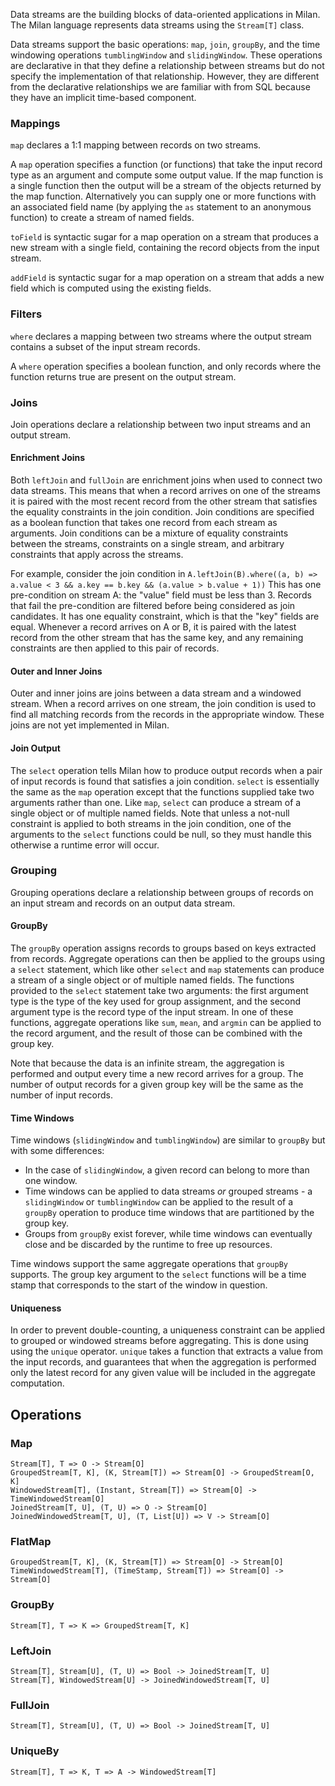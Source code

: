 Data streams are the building blocks of data-oriented applications in Milan.
The Milan language represents data streams using the `Stream[T]` class.

Data streams support the basic operations: `map`, `join`, `groupBy`, and the time windowing operations `tumblingWindow` and `slidingWindow`.
These operations are declarative in that they define a relationship between streams but do not specify the implementation of that relationship.
However, they are different from the declarative relationships we are familiar with from SQL because they have an implicit time-based component.

### Mappings ###
`map` declares a 1:1 mapping between records on two streams.

A `map` operation specifies a function (or functions) that take the input record type as an argument and compute some output value.
If the map function is a single function then the output will be a stream of the objects returned by the map function.
Alternatively you can supply one or more functions with an associated field name (by applying the `as` statement to an anonymous function) to create a stream of named fields.

`toField` is syntactic sugar for a map operation on a stream that produces a new stream with a single field, containing the record objects from the input stream.

`addField` is syntactic sugar for a map operation on a stream that adds a new field which is computed using the existing fields.

### Filters ###
`where` declares a mapping between two streams where the output stream contains a subset of the input stream records.

A `where` operation specifies a boolean function, and only records where the function returns true are present on the output stream.

### Joins ###
Join operations declare a relationship between two input streams and an output stream.

#### Enrichment Joins ####
Both `leftJoin` and `fullJoin` are enrichment joins when used to connect two data streams.
This means that when a record arrives on one of the streams it is paired with the most recent record from the other stream that satisfies the equality constraints in the join condition.
Join conditions are specified as a boolean function that takes one record from each stream as arguments.
Join conditions can be a mixture of equality constraints between the streams, constraints on a single stream, and arbitrary constraints that apply across the streams.

For example, consider the join condition in `A.leftJoin(B).where((a, b) => a.value < 3 && a.key == b.key && (a.value > b.value + 1))`
This has one pre-condition on stream A: the "value" field must be less than 3.
Records that fail the pre-condition are filtered before being considered as join candidates. 
It has one equality constraint, which is that the "key" fields are equal.
Whenever a record arrives on A or B, it is paired with the latest record from the other stream that has the same key, and any remaining constraints are then applied to this pair of records.

#### Outer and Inner Joins ####
Outer and inner joins are joins between a data stream and a windowed stream.
When a record arrives on one stream, the join condition is used to find all matching records from the records in the appropriate window.
These joins are not yet implemented in Milan.

#### Join Output ####
The `select` operation tells Milan how to produce output records when a pair of input records is found that satisfies a join condition. 
`select` is essentially the same as the `map` operation except that the functions supplied take two arguments rather than one.
Like `map`, `select` can produce a stream of a single object or of multiple named fields.
Note that unless a not-null constraint is applied to both streams in the join condition, one of the arguments to the `select` functions could be null, so they must handle this otherwise a runtime error will occur.

### Grouping ###
Grouping operations declare a relationship between groups of records on an input stream and records on an output data stream.

#### GroupBy ####
The `groupBy` operation assigns records to groups based on keys extracted from records.
Aggregate operations can then be applied to the groups using a `select` statement, which like other `select` and `map` statements can produce a stream of a single object or of multiple named fields.
The functions provided to the `select` statement take two arguments:
the first argument type is the type of the key used for group assignment, and the second argument type is the record type of the input stream.
In one of these functions, aggregate operations like `sum`, `mean`, and `argmin` can be applied to the record argument, and the result of those can be combined with the group key.

Note that because the data is an infinite stream, the aggregation is performed and output every time a new record arrives for a group.
The number of output records for a given group key will be the same as the number of input records.

#### Time Windows ####
Time windows (`slidingWindow` and `tumblingWindow`) are similar to `groupBy` but with some differences:
* In the case of `slidingWindow`, a given record can belong to more than one window.
* Time windows can be applied to data streams *or* grouped streams - a `slidingWindow` or
`tumblingWindow` can be applied to the result of a `groupBy` operation to produce time windows that are partitioned by the group key.
* Groups from `groupBy` exist forever, while time windows can eventually close and be discarded by the runtime to free up resources.

Time windows support the same aggregate operations that `groupBy` supports.
The group key argument to the `select` functions will be a time stamp that corresponds to the start of the window in question.

#### Uniqueness ####
In order to prevent double-counting, a uniqueness constraint can be applied to grouped or windowed streams before aggregating.
This is done using using the `unique` operator.
`unique` takes a function that extracts a value from the input records, and guarantees that when the aggregation is performed only the latest record for any given value will be included in the aggregate computation.


## Operations

### Map
```
Stream[T], T => O -> Stream[O]
GroupedStream[T, K], (K, Stream[T]) => Stream[O] -> GroupedStream[O, K]
WindowedStream[T], (Instant, Stream[T]) => Stream[O] -> TimeWindowedStream[O]
JoinedStream[T, U], (T, U) => O -> Stream[O]
JoinedWindowedStream[T, U], (T, List[U]) => V -> Stream[O]
```

### FlatMap
```
GroupedStream[T, K], (K, Stream[T]) => Stream[O] -> Stream[O]
TimeWindowedStream[T], (TimeStamp, Stream[T]) => Stream[O] -> Stream[O]
```

### GroupBy
```
Stream[T], T => K => GroupedStream[T, K]
```

### LeftJoin
```
Stream[T], Stream[U], (T, U) => Bool -> JoinedStream[T, U]
Stream[T], WindowedStream[U] -> JoinedWindowedStream[T, U]
```

### FullJoin
```
Stream[T], Stream[U], (T, U) => Bool -> JoinedStream[T, U]
```

### UniqueBy
```
Stream[T], T => K, T => A -> WindowedStream[T]
```
